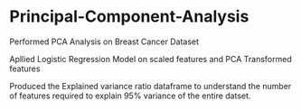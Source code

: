 # Principal-Component-Analysis

Performed PCA Analysis on Breast Cancer Dataset

Apllied Logistic Regression Model on scaled features and PCA Transformed features

Produced the Explained variance ratio dataframe to understand the number of features 
required to explain 95% variance of the entire datset. 
